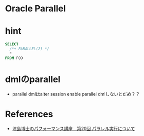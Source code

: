 Oracle Parallel
================

# hint

```sql
SELECT
  /*+ PARALLEL(2) */
  *
FROM FOO
```

# dmlのparallel

+ parallel dmlはalter session enable parallel dmlしないとだめ？？

# References

+ [津島博士のパフォーマンス講座　第20回 パラレル実行について](http://www.oracle.com/technetwork/jp/database/articles/tsushima/index-1741351-ja.html)
